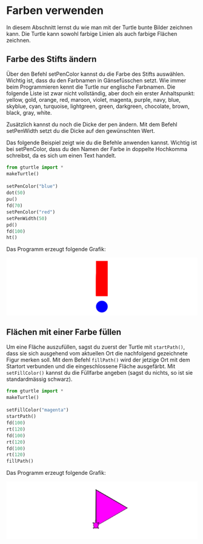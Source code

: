 # Farben verwenden

In diesem Abschnitt lernst du wie man mit der Turtle bunte Bilder zeichnen kann.
Die Turtle kann sowohl farbige Linien als auch farbige Flächen zeichnen.

## Farbe des Stifts ändern

Über den Befehl setPenColor kannst du die Farbe des Stifts auswählen.
Wichtig ist, dass du den Farbnamen in Gänsefüsschen setzt.
Wie immer beim Programmieren kennt die Turtle nur englische Farbnamen.
Die folgende Liste ist zwar nicht vollständig, aber doch ein erster Anhaltspunkt: yellow, gold, orange, red, maroon, violet, magenta, purple, navy, blue, skyblue, cyan, turquoise, lightgreen, green, darkgreen, chocolate, brown, black, gray, white.

Zusätzlich kannst du noch die Dicke der pen ändern.
Mit dem Befehl setPenWidth setzt du die Dicke auf den gewünschten Wert.

Das folgende Beispiel zeigt wie du die Befehle anwenden kannst.
Wichtig ist bei setPenColor, dass du den Namen der Farbe in doppelte Hochkomma schreibst,
da es sich um einen Text handelt.

```python
from gturtle import *
makeTurtle()

setPenColor("blue")
dot(50)
pu()
fd(70)
setPenColor("red")
setPenWidth(50)
pd()
fd(100)
ht()
```

Das Programm erzeugt folgende Grafik:

![Ergebnis des Programms](./images/rufzeichen.png)

## Flächen mit einer Farbe füllen

Um eine Fläche auszufüllen, sagst du zuerst der Turtle mit `startPath()`,
dass sie sich ausgehend vom aktuellen Ort die nachfolgend gezeichnete Figur merken soll.
Mit dem Befehl `fillPath()` wird der jetzige Ort mit dem Startort verbunden 
und die eingeschlossene Fläche ausgefärbt. Mit `setFillColor()`
kannst du die Füllfarbe angeben (sagst du nichts, so ist sie standardmässig schwarz).

```python
from gturtle import *
makeTurtle()

setFillColor("magenta")
startPath()
fd(100)
rt(120)
fd(100)
rt(120)
fd(100)
rt(120)
fillPath()
```
Das Programm erzeugt folgende Grafik:

![Ergebnis des Programms](./images/triangle.png)



